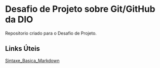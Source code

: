 # Desafio de Projeto sobre Git/GitHub da DIO
Repositorio criado para o Desafio de Projeto.

## Links Úteis
[Sintaxe_Basica_Markdown](https://www.markdownguide.org/basic-syntax/)
